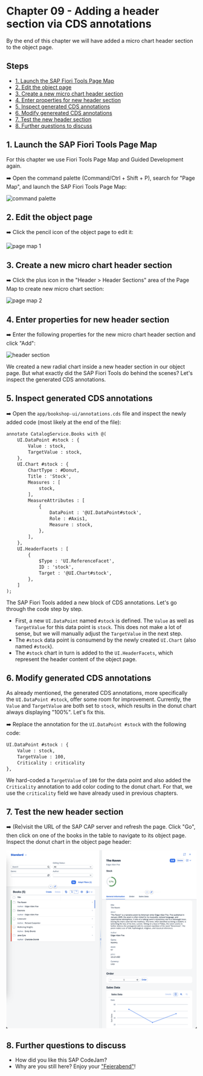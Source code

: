 # Chapter 09 - Adding a header section via CDS annotations

By the end of this chapter we will have added a micro chart header section to the object page.

## Steps

- [1. Launch the SAP Fiori Tools Page Map](#1-launch-the-sap-fiori-tools-page-map)<br>
- [2. Edit the object page](#2-edit-the-object-page)<br>
- [3. Create a new micro chart header section](#3-create-a-new-micro-chart-header-section)<br>
- [4. Enter properties for new header section](4#-enter-properties-for-new-header-section)<br>
- [5. Inspect generated CDS annotations](#5-inspect-generated-cds-annotations)<br>
- [6. Modify genereated CDS annotations](#6-modify-generated-cds-annotations)<br>
- [7. Test the new header section](#6-test-the-new-header-section)<br>
- [8. Further questions to discuss](#8-further-questions-to-dicuss)<br>

## 1. Launch the SAP Fiori Tools Page Map

For this chapter we use Fiori Tools Page Map and Guided Development again.

➡️ Open the command palette (Command/Ctrl + Shift + P), search for "Page Map", and launch the SAP Fiori Tools Page Map:

![command palette](command-palette.png)

## 2. Edit the object page

➡️ Click the pencil icon of the object page to edit it:

![page map 1](page-map1.png)

## 3. Create a new micro chart header section

➡️ Click the plus icon in the "Header > Header Sections" area of the Page Map to create new micro chart section:

![page map 2](page-map2.png)

## 4. Enter properties for new header section

➡️ Enter the following properties for the new micro chart header section and click "Add":

![header section](header-section.png)

We created a new radial chart inside a new header section in our object page. But what exactly did the SAP Fiori Tools do behind the scenes? Let's inspect the generated CDS annotations.

## 5. Inspect generated CDS annotations

➡️ Open the `app/bookshop-ui/annotations.cds` file and inspect the newly added code (most likely at the end of the file):

```cds
annotate CatalogService.Books with @(
    UI.DataPoint #stock : {
        Value : stock,
        TargetValue : stock,
    },
    UI.Chart #stock : {
        ChartType : #Donut,
        Title : 'Stock',
        Measures : [
            stock,
        ],
        MeasureAttributes : [
            {
                DataPoint : '@UI.DataPoint#stock',
                Role : #Axis1,
                Measure : stock,
            },
        ],
    },
    UI.HeaderFacets : [
        {
            $Type : 'UI.ReferenceFacet',
            ID : 'stock',
            Target : '@UI.Chart#stock',
        },
    ]
);
```

The SAP Fiori Tools added a new block of CDS annotations. Let's go through the code step by step.
- First, a new `UI.DataPoint` named `#stock` is defined. The `Value` as well as `TargetValue` for this data point is `stock`. This does not make a lot of sense, but we will manually adjust the `TargetValue` in the next step.
- The `#stock` data point is consumend by the newly created `UI.Chart` (also named `#stock`).
- The `#stock` chart in turn is added to the `UI.HeaderFacets`, which represent the header content of the object page.

## 6. Modify generated CDS annotations

As already mentioned, the generated CDS annotations, more specifically the `UI.DataPoint #stock`, offer some room for improvement. Currently, the `Value` and `TargetValue` are both set to `stock`, which results in the donut chart always displaying "100%". Let's fix this.

➡️ Replace the annotation for the `UI.DataPoint #stock` with the following code:

```cds
UI.DataPoint #stock : {
    Value : stock,
    TargetValue : 100,
    Criticality : criticality
},
```

We hard-coded a `TargetValue` of `100` for the data point and also added the `Criticality` annotation to add color coding to the donut chart. For that, we use the `criticality` field we have already used in previous chapters. 

## 7. Test the new header section

➡️ (Re)visit the URL of the SAP CAP server and refresh the page. Click "Go", then click on one of the books in the table to navigate to its object page. Inspect the donut chart in the object page header:

![app](app.png)

## 8. Further questions to discuss

- How did you like this SAP CodeJam?
- Why are you still here? Enjoy your ["Feierabend"](https://expath.com/knowledge-base/germany/what-does-feierabend-mean)!

